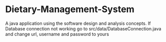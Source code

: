# Dietary-Management-System
A java application using the software design and analysis concepts.
If Database connection not working go to src/data/DatabaseConnection.java
and change url, username and password to yours
